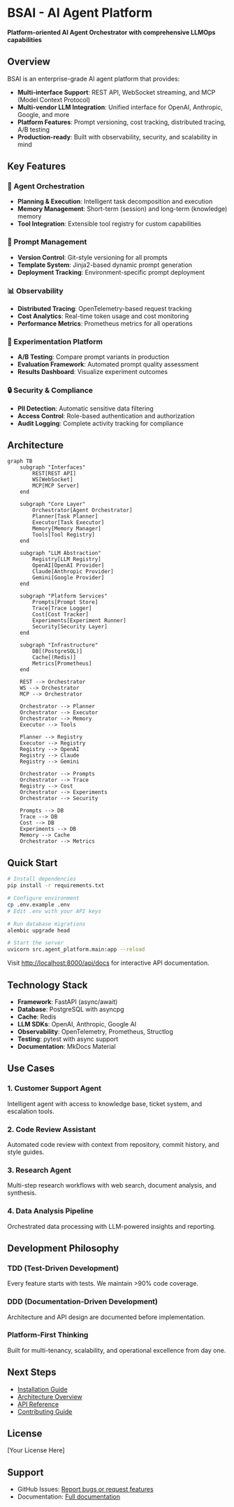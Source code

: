 # BSAI - AI Agent Platform

**Platform-oriented AI Agent Orchestrator with comprehensive LLMOps capabilities**

## Overview

BSAI is an enterprise-grade AI agent platform that provides:

- **Multi-interface Support**: REST API, WebSocket streaming, and MCP (Model Context Protocol)
- **Multi-vendor LLM Integration**: Unified interface for OpenAI, Anthropic, Google, and more
- **Platform Features**: Prompt versioning, cost tracking, distributed tracing, A/B testing
- **Production-ready**: Built with observability, security, and scalability in mind

## Key Features

### 🤖 Agent Orchestration
- **Planning & Execution**: Intelligent task decomposition and execution
- **Memory Management**: Short-term (session) and long-term (knowledge) memory
- **Tool Integration**: Extensible tool registry for custom capabilities

### 🎯 Prompt Management
- **Version Control**: Git-style versioning for all prompts
- **Template System**: Jinja2-based dynamic prompt generation
- **Deployment Tracking**: Environment-specific prompt deployment

### 📊 Observability
- **Distributed Tracing**: OpenTelemetry-based request tracking
- **Cost Analytics**: Real-time token usage and cost monitoring
- **Performance Metrics**: Prometheus metrics for all operations

### 🔬 Experimentation Platform
- **A/B Testing**: Compare prompt variants in production
- **Evaluation Framework**: Automated prompt quality assessment
- **Results Dashboard**: Visualize experiment outcomes

### 🔒 Security & Compliance
- **PII Detection**: Automatic sensitive data filtering
- **Access Control**: Role-based authentication and authorization
- **Audit Logging**: Complete activity tracking for compliance

## Architecture

```mermaid
graph TB
    subgraph "Interfaces"
        REST[REST API]
        WS[WebSocket]
        MCP[MCP Server]
    end

    subgraph "Core Layer"
        Orchestrator[Agent Orchestrator]
        Planner[Task Planner]
        Executor[Task Executor]
        Memory[Memory Manager]
        Tools[Tool Registry]
    end

    subgraph "LLM Abstraction"
        Registry[LLM Registry]
        OpenAI[OpenAI Provider]
        Claude[Anthropic Provider]
        Gemini[Google Provider]
    end

    subgraph "Platform Services"
        Prompts[Prompt Store]
        Trace[Trace Logger]
        Cost[Cost Tracker]
        Experiments[Experiment Runner]
        Security[Security Layer]
    end

    subgraph "Infrastructure"
        DB[(PostgreSQL)]
        Cache[(Redis)]
        Metrics[Prometheus]
    end

    REST --> Orchestrator
    WS --> Orchestrator
    MCP --> Orchestrator

    Orchestrator --> Planner
    Orchestrator --> Executor
    Orchestrator --> Memory
    Executor --> Tools

    Planner --> Registry
    Executor --> Registry
    Registry --> OpenAI
    Registry --> Claude
    Registry --> Gemini

    Orchestrator --> Prompts
    Orchestrator --> Trace
    Registry --> Cost
    Orchestrator --> Experiments
    Orchestrator --> Security

    Prompts --> DB
    Trace --> DB
    Cost --> DB
    Experiments --> DB
    Memory --> Cache
    Orchestrator --> Metrics
```

## Quick Start

```bash
# Install dependencies
pip install -r requirements.txt

# Configure environment
cp .env.example .env
# Edit .env with your API keys

# Run database migrations
alembic upgrade head

# Start the server
uvicorn src.agent_platform.main:app --reload
```

Visit [http://localhost:8000/api/docs](http://localhost:8000/api/docs) for interactive API documentation.

## Technology Stack

- **Framework**: FastAPI (async/await)
- **Database**: PostgreSQL with asyncpg
- **Cache**: Redis
- **LLM SDKs**: OpenAI, Anthropic, Google AI
- **Observability**: OpenTelemetry, Prometheus, Structlog
- **Testing**: pytest with async support
- **Documentation**: MkDocs Material

## Use Cases

### 1. Customer Support Agent
Intelligent agent with access to knowledge base, ticket system, and escalation tools.

### 2. Code Review Assistant
Automated code review with context from repository, commit history, and style guides.

### 3. Research Agent
Multi-step research workflows with web search, document analysis, and synthesis.

### 4. Data Analysis Pipeline
Orchestrated data processing with LLM-powered insights and reporting.

## Development Philosophy

### TDD (Test-Driven Development)
Every feature starts with tests. We maintain >90% code coverage.

### DDD (Documentation-Driven Development)
Architecture and API design are documented before implementation.

### Platform-First Thinking
Built for multi-tenancy, scalability, and operational excellence from day one.

## Next Steps

- [Installation Guide](guides/installation.md)
- [Architecture Overview](architecture/overview.md)
- [API Reference](api/rest.md)
- [Contributing Guide](guides/contributing.md)

## License

[Your License Here]

## Support

- GitHub Issues: [Report bugs or request features](https://github.com/yourusername/bsai/issues)
- Documentation: [Full documentation](https://bsai.readthedocs.io)

